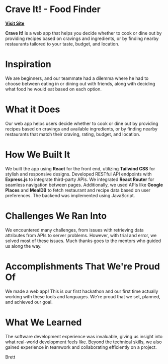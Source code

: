 # Crave It! - Food Finder

**[Visit Site](https://crave-it-client.onrender.com/)**

**Crave It!** is a web app that helps you decide whether to cook or dine out by providing recipes based on cravings and ingredients, or by finding nearby restaurants tailored to your taste, budget, and location.

# Inspiration

We are beginners, and our teammate had a dilemma where he had to choose between eating in or dining out with friends, along with deciding what food he would eat based on each option.

# What it Does

Our web app helps users decide whether to cook or dine out by providing recipes based on cravings and available ingredients, or by finding nearby restaurants that match their craving, rating, budget, and location.

# How We Built It

We built the app using **React** for the front end, utilizing **Tailwind CSS** for stylish and responsive designs. Developed RESTful API endpoints with **Express.js** to integrate third-party APIs. We integrated **React Router** for seamless navigation between pages. Additionally, we used APIs like **Google Places** and **MealDB** to fetch restaurant and recipe data based on user preferences. The backend was implemented using JavaScript.

# Challenges We Ran Into

We encountered many challenges, from issues with retrieving data attributes from APIs to server problems. However, with trial and error, we solved most of these issues. Much thanks goes to the mentors who guided us along the way.

# Accomplishments That We're Proud Of

We made a web app! This is our first hackathon and our first time actually working with these tools and languages. We're proud that we set, planned, and achieved our goal.

# What We Learned

The software development experience was invaluable, giving us insight into what real-world development feels like. Beyond the technical skills, we also gained experience in teamwork and collaborating efficiently on a project.

Brett
